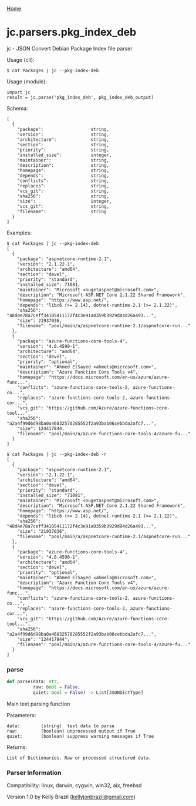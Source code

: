 [Home](https://kellyjonbrazil.github.io/jc/)
<a id="jc.parsers.pkg_index_deb"></a>

# jc.parsers.pkg\_index\_deb

jc - JSON Convert Debian Package Index file parser

Usage (cli):

    $ cat Packages | jc --pkg-index-deb

Usage (module):

    import jc
    result = jc.parse('pkg_index_deb', pkg_index_deb_output)

Schema:

    [
      {
        "package":                  string,
        "version":                  string,
        "architecture":             string,
        "section":                  string,
        "priority":                 string,
        "installed_size":           integer,
        "maintainer":               string,
        "description":              string,
        "homepage":                 string,
        "depends":                  string,
        "conflicts":                string,
        "replaces":                 string,
        "vcs_git":                  string,
        "sha256":                   string,
        "size":                     integer,
        "vcs_git":                  string,
        "filename":                 string
      }
    ]

Examples:

    $ cat Packages | jc --pkg-index-deb
    [
      {
        "package": "aspnetcore-runtime-2.1",
        "version": "2.1.22-1",
        "architecture": "amd64",
        "section": "devel",
        "priority": "standard",
        "installed_size": 71081,
        "maintainer": "Microsoft <nugetaspnet@microsoft.com>",
        "description": "Microsoft ASP.NET Core 2.1.22 Shared Framework",
        "homepage": "https://www.asp.net/",
        "depends": "libc6 (>= 2.14), dotnet-runtime-2.1 (>= 2.1.22)",
        "sha256": "48d4e78a7ceff34105411172f4c3e91a0359b3929d84d26a493...",
        "size": 21937036,
        "filename": "pool/main/a/aspnetcore-runtime-2.1/aspnetcore-run..."
      },
      {
        "package": "azure-functions-core-tools-4",
        "version": "4.0.4590-1",
        "architecture": "amd64",
        "section": "devel",
        "priority": "optional",
        "maintainer": "Ahmed ElSayed <ahmels@microsoft.com>",
        "description": "Azure Function Core Tools v4",
        "homepage": "https://docs.microsoft.com/en-us/azure/azure-func...",
        "conflicts": "azure-functions-core-tools-2, azure-functions-co...",
        "replaces": "azure-functions-core-tools-2, azure-functions-cor...",
        "vcs_git": "https://github.com/Azure/azure-functions-core-tool...",
        "sha256": "a2a4f99d6d98ba0a46832570285552f2a93bab06cebbda2afc7...",
        "size": 124417844,
        "filename": "pool/main/a/azure-functions-core-tools-4/azure-fu..."
      }
    ]

    $ cat Packages | jc --pkg-index-deb -r
    [
      {
        "package": "aspnetcore-runtime-2.1",
        "version": "2.1.22-1",
        "architecture": "amd64",
        "section": "devel",
        "priority": "standard",
        "installed_size": "71081",
        "maintainer": "Microsoft <nugetaspnet@microsoft.com>",
        "description": "Microsoft ASP.NET Core 2.1.22 Shared Framework",
        "homepage": "https://www.asp.net/",
        "depends": "libc6 (>= 2.14), dotnet-runtime-2.1 (>= 2.1.22)",
        "sha256": "48d4e78a7ceff34105411172f4c3e91a0359b3929d84d26a493...",
        "size": "21937036",
        "filename": "pool/main/a/aspnetcore-runtime-2.1/aspnetcore-run..."
      },
      {
        "package": "azure-functions-core-tools-4",
        "version": "4.0.4590-1",
        "architecture": "amd64",
        "section": "devel",
        "priority": "optional",
        "maintainer": "Ahmed ElSayed <ahmels@microsoft.com>",
        "description": "Azure Function Core Tools v4",
        "homepage": "https://docs.microsoft.com/en-us/azure/azure-func...",
        "conflicts": "azure-functions-core-tools-2, azure-functions-co...",
        "replaces": "azure-functions-core-tools-2, azure-functions-cor...",
        "vcs_git": "https://github.com/Azure/azure-functions-core-tool...",
        "sha256": "a2a4f99d6d98ba0a46832570285552f2a93bab06cebbda2afc7...",
        "size": "124417844",
        "filename": "pool/main/a/azure-functions-core-tools-4/azure-fu..."
      }
    ]

<a id="jc.parsers.pkg_index_deb.parse"></a>

### parse

```python
def parse(data: str,
          raw: bool = False,
          quiet: bool = False) -> List[JSONDictType]
```

Main text parsing function

Parameters:

    data:        (string)  text data to parse
    raw:         (boolean) unprocessed output if True
    quiet:       (boolean) suppress warning messages if True

Returns:

    List of Dictionaries. Raw or processed structured data.

### Parser Information
Compatibility:  linux, darwin, cygwin, win32, aix, freebsd

Version 1.0 by Kelly Brazil (kellyjonbrazil@gmail.com)
